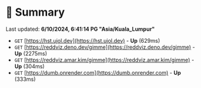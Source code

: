 # 📖 Summary
Last updated: **6/10/2024, 6:41:14 PG "Asia/Kuala_Lumpur"**

- `GET` [https://hst.ujol.dev](https://hst.ujol.dev) - **Up** (629ms)
- `GET` [https://reddviz.deno.dev/gimme](https://reddviz.deno.dev/gimme) - **Up** (2275ms)
- `GET` [https://reddviz.amar.kim/gimme](https://reddviz.amar.kim/gimme) - **Up** (304ms)
- `GET` [https://dumb.onrender.com](https://dumb.onrender.com) - **Up** (333ms)
